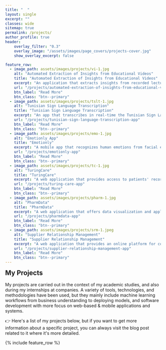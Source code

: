 ```yaml
---
title: "  "
layout: single
excerpt: ""
classes: wide
sitemap: true
permalink: /projects/
author_profile: true
header:
    overlay_filter: "0.3"
    overlay_image: "/assets/images/page_covers/projects-cover.jpg"
    show_overlay_excerpt: false

feature_row:
  - image_path: assets/images/projects/vi-1.jpg
    alt: "Automated Extraction of Insights from Educational Videos"
    title: "Automated Extraction of Insights from Educational Videos"
    excerpt: "An application that extracts insights from recorded lectures or videos using natural language processing."
    url: "/projects/automated-extraction-of-insights-from-educational-videos"
    btn_label: "Read More"
    btn_class: "btn--primary"
  - image_path: assets/images/projects/tslt-1.jpg
    alt: "Tunisian Sign Language Transcription"
    title: "Tunisian Sign Language Transcription"
    excerpt: "An app that transcribes in real-time the Tunisian Sign Language in the field of healthcare."
    url: "/projects/tunisian-sign-language-transcription-app"
    btn_label: "Read More"
    btn_class: "btn--primary"	
  - image_path: assets/images/projects/emo-1.jpg
    alt: "Emotionly App"
    title: "Emotionly"
    excerpt: "A mobile app that recognizes human emotions from facial expressions and speech."
    url: "/projects/emotionly-app"
    btn_label: "Read More"
    btn_class: "btn--primary"
  - image_path: assets/images/projects/tc-1.jpg
    alt: "TuringCare"
    title: "TuringCare"
    excerpt: "A web application that provides access to patients' records at one place, and allows healthcare professionals to detect lung diseases from Chest X-Ray images."
    url: "/projects/turing-care-app"
    btn_label: "Read More"
    btn_class: "btn--primary"
  - image_path: assets/images/projects/pharm-1.jpg
    alt: "PharmData"
    title: "PharmData"
    excerpt: "A web application that offers data visualization and applies ML algorithms to identify patterns in data and make predictions and forecasting to answer pharmacy-related business questions."
    url: "/projects/pharmdata-app"
    btn_label: "Read More"
    btn_class: "btn--primary"
  - image_path: assets/images/projects/srm-1.jpeg
    alt: "Supplier Relationship Management"
    title: "Supplier Relationship Management"
    excerpt: "A web application that provides an online platform for collaboration between a company and its suppliers in different business processes, such as the management of quality incidents, complaint reports, suppliers database, and declarations of costs."
    url: "/projects/supplier-relationship-management-app"
    btn_label: "Read More"
    btn_class: "btn--primary"
---
```

<h2 style="margin-top:0px">My Projects</h2>

My projects are carried out in the context of my academic studies, and also during my internships at companies. A variety of tools, technologies, and methodologies have been used, but they mainly include machine learning workflows from business understanding to deploying models, and software development with more focus on web-based & mobile applications and systems.

👉 Here's a list of my projects below, but if you want to get more information about a specific project, you can always visit the blog post related to it where it's more detailed.

{% include feature_row %}

<!--
## Video Insights Application (Work In Progress)

The application leverages natural language processing techniques and models to analyze the audio of a video and identify patterns, trends, and key insights. It also provides a comprehensive overview of the video content such as sentiment analysis, summarization, topics, entities, etc..
🔗 [Read more...]({% post_url /projects/2023-03-17-automated-extraction-of-insights-from-educational-videos %}){:target="_blank"}

## Tunisian Sign Language Transcription

In Tunisia, deaf people do not have that many options for communicating with a hearing person in the field of healthcare, and all of the alternatives do have major flaws, interpreters aren’t usually available, and also could be expensive. My team and I created an easy-to-use web application that we called "ESMAANI". This app works by placing a web camera in front of the deaf person while the application translates sign language gestures into text. This application can transcribe the Tunisian Sign Language as quick as the person speaks. We've used computer vision algorithms and other deep learning techniques to recognize the Tunisian Sign language in real-time, and then translate it into text. 

🔗 [Read more...]({% post_url /projects/2023-03-17-tunisian-sign-language-transcription-app %}){:target="_blank"}

## Emotionly 

This project is about designing and building an emotion recognition system to be deployed
on a mobile application. This system aims to identify human emotions from facial expressions and
speech audio samples. In this work, I conceived a mobile application for an experimental
purpose. However, I also intended to build an emotion recognition system that can operate for
various purposes and easily integrate with existing services. One of its applications is to offer better
recognition of other human emotions leading to effective communication in a commercial context. In
fact, automatic human emotion recognition has received much attention recently thanks to the fast
advancement of artificial intelligence (AI) and machine learning. Thus, I implemented machine
learning algorithms and approaches to build this system.

🔗 [Read more...]({% post_url /projects/2023-03-17-emotionly-app %}){:target="_blank"}

## TuringCare

TuringCare is a web application that enables disease response by providing an easy management and access to patient information at one place. This application also allows healthcare professionals to detect lung diseases (Covid-19, Tuberculosis, Viral Pneumonia) in Chest X-Ray images and link results to patients' records. The TuringCare app uses deep learning algorithms to classify diseases and interpret abnormalities in the lungs from Chest X-Ray images.

🔗 [Read more...]({% post_url /projects/2023-03-17-turing-care-app %}){:target="_blank"}

## PharmData

PharmData is a web application that offers data visualization and applies machine learning algorithms to identify patterns in data and make predictions and forecasting to answer pharmacy-related business questions.

🔗 [Read more...]({% post_url /projects/2023-03-17-pharmdata-app %}){:target="_blank"}


## Supplier Relationship Management Application

This project consists of developing a web application that provides an online platform for collaboration between a company and its suppliers in different business processes, such as the management of quality incidents, complaint reports, suppliers database, and declarations of costs. In this project, my task was to the develop a cost management module within the context of the SRM application. This module involves the management of costs related to quality incidents and actions resulting from defective goods delivered by suppliers.

🔗 [Read more...]({% post_url /projects/2023-03-17-supplier-relationship-management-app %}){:target="_blank"}

-->

